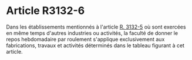 # Article R3132-6

  
Dans les établissements mentionnés à l'article [R. 3132-5][1] où sont exercées en même temps d'autres industries ou activités, la faculté de donner le repos hebdomadaire par roulement s'applique exclusivement aux fabrications, travaux et activités déterminés dans le tableau figurant à cet article.

 [1]: /affichCodeArticle.do?cidTexte=LEGITEXT000006072050&idArticle=LEGIARTI000018486612&dateTexte=&categorieLien=cid